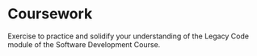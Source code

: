# Coursework

Exercise to practice and solidify your understanding of the Legacy Code module of the Software Development Course.
